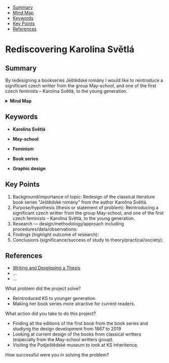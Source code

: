 <!-- Table of Contents, in-page navigation -->

- [Summary](#summary)
- [Mind Map](#mind-map)
- [Keywords](#keywords)
- [Key Points](#key-points)
- [References](#references)

# Rediscovering Karolina Světlá

## Summary

By redesigning a bookseries Ještědské romány I would like to reintroduce a significant czech writter from the group May-school, and one of the first czech feminists – Karolina Světlá, to the young generation. 

<!-- Disclosure widget, HTML in Markdown -->

<details>
  <summary><b>Mind Map</b></summary>
  <img alt="Gray box placeholder image, for position only." src="./img/mind-map.png">
</details>

## Keywords

- **Karolina Světlá**

- **May-school**

- **Feminism**

- **Book series**

- **Graphic design**

## Key Points

<!-- Key points; aim for **30–60 words** each. -->

1. Background/importance of topic: Redesign of the classical literature book series "Ještědské romány" from the author Karolina Světlá.
2. Purpose/hypothesis (thesis or statement of problem): Reintroducing a significant czech writter from the group May-school, and one of the first czech feminists – Karolina Světlá, to the young generation. 
3. Research — design/methodology/approach including procedures/data/observations:
4. Findings (highlight outcome of research):
5. Conclusions (significance/success of study to theory/practical/society):

## References

<!-- Consider reference style for textual works, data sets, and audiovisual and online media. -->

- [Writing and Developing a Thesis](https://goinswriter.com/writing-a-thesis-2/)
- …
- …


What problem did the project solve? 
- Reintroduced KS to younger generation
- Making her book series more atractive for current readers.
 
What action did you take to do this project? 
- Finding all the editions of the first book from the book series and studiyng the design development from 1867 to 2019
- Looking at current design of the books from classical writters (especially from the May-school writters group).
- Visiting the Podještědské museum to look at KS inheritence.

How successful were you in solving the problem?
